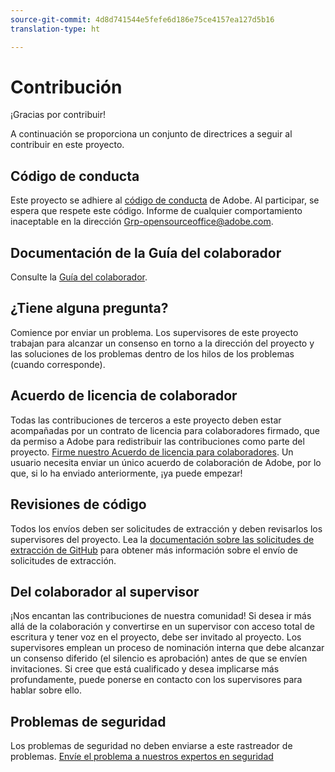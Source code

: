 ```yaml
---
source-git-commit: 4d8d741544e5fefe6d186e75ce4157ea127d5b16
translation-type: ht

---
```

# Contribución

¡Gracias por contribuir!

A continuación se proporciona un conjunto de directrices a seguir al contribuir en este proyecto.

## Código de conducta

Este proyecto se adhiere al [código de conducta](code-of-conduct.md) de Adobe. Al participar, se espera que respete este código. Informe de cualquier comportamiento inaceptable en la dirección [Grp-opensourceoffice@adobe.com](mailto:Grp-opensourceoffice@adobe.com).

## Documentación de la Guía del colaborador

Consulte la [Guía del colaborador](https://docs.adobe.com/content/help/en/contributor/contributor-guide/introduction.html).

## ¿Tiene alguna pregunta?

Comience por enviar un problema. Los supervisores de este proyecto trabajan para alcanzar un consenso en torno a la dirección del proyecto y las soluciones de los problemas dentro de los hilos de los problemas (cuando corresponde).

## Acuerdo de licencia de colaborador

Todas las contribuciones de terceros a este proyecto deben estar acompañadas por un contrato de licencia para colaboradores firmado, que da permiso a Adobe para redistribuir las contribuciones como parte del proyecto. [Firme nuestro Acuerdo de licencia para colaboradores](http://opensource.adobe.com/cla.html). Un usuario necesita enviar un único acuerdo de colaboración de Adobe, por lo que, si lo ha enviado anteriormente, ¡ya puede empezar!

## Revisiones de código

Todos los envíos deben ser solicitudes de extracción y deben revisarlos los supervisores del proyecto. Lea la [documentación sobre las solicitudes de extracción de GitHub](https://help.github.com/articles/about-pull-requests/) para obtener más información sobre el envío de solicitudes de extracción.

<!--
Lastly, please follow the [pull request template](PULL_REQUEST_TEMPLATE.md) when
submitting a pull request!
-->

## Del colaborador al supervisor

¡Nos encantan las contribuciones de nuestra comunidad! Si desea ir más allá de la colaboración y convertirse en un supervisor con acceso total de escritura y tener voz en el proyecto, debe ser invitado al proyecto. Los supervisores emplean un proceso de nominación interna que debe alcanzar un consenso diferido (el silencio es aprobación) antes de que se envíen invitaciones. Si cree que está cualificado y desea implicarse más profundamente, puede ponerse en contacto con los supervisores para hablar sobre ello.

## Problemas de seguridad

Los problemas de seguridad no deben enviarse a este rastreador de problemas. [Envíe el problema a nuestros expertos en seguridad](https://helpx.adobe.com/es/security/alertus.html)
